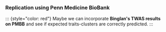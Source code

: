 ### Replication using Penn Medicine BioBank

::: {style="color: red"}
Maybe we can incorporate **Binglan's TWAS results on PMBB** and see if expected
traits-clusters are correctly predicted.
:::
